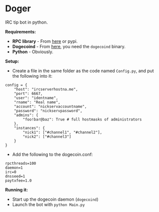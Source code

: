 Doger
=====

IRC tip bot in python.

**Requirements:**

- **RPC library** - From [here](https://github.com/jcsaaddupuy/dogecoin-python) or pypi.
- **Dogecoind** - From [here](https://github.com/dogecoin/dogecoin/), you need the `dogecoind` binary.
- **Python** - Obviously.

**Setup:**

- Create a file in the same folder as the code named `Config.py`, and put the following into it:

```
config = {
	"host": "ircserverhostna.me",
	"port": 6667,
	"user": "identname",
	"rname": "Real name",
	"account": "nickservaccountname",
	"password": "nickservpassword",
	"admins": {
		"foo!bar@baz": True # full hostmasks of administrators
	},
	"instances": {
		"nick1": ["#channel1", "#channel2"],
		"nick2": ["#channel3"]
	}
}
```

- Add the following to the dogecoin.conf:

```
rpcthreads=100
daemon=1
irc=0
dnsseed=1
paytxfee=1.0
```
    
**Running it:**

- Start up the dogecoin daemon (`dogecoind`)
- Launch the bot with `python Main.py`
